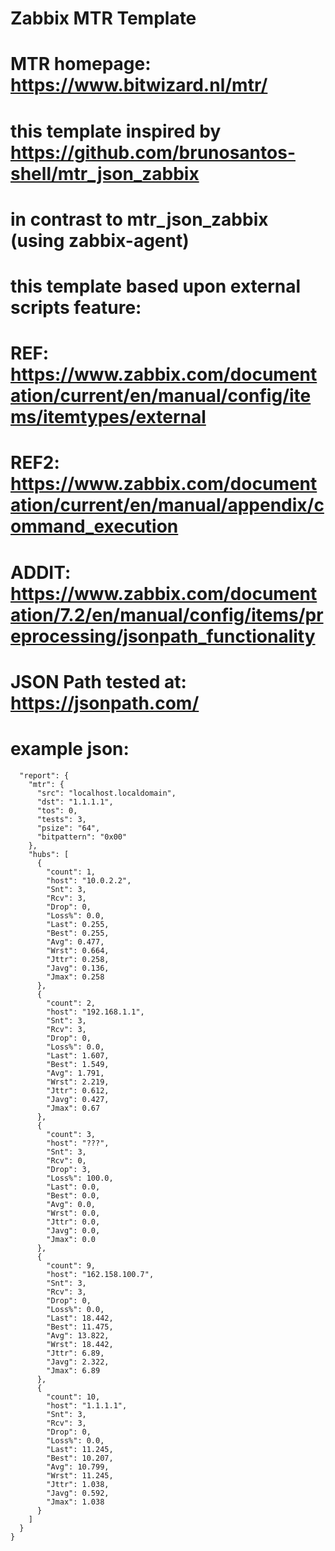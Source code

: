 # Zabbix MTR Template
# 
# MTR homepage: https://www.bitwizard.nl/mtr/
#
# this template inspired by https://github.com/brunosantos-shell/mtr_json_zabbix
#
# in contrast to mtr_json_zabbix (using zabbix-agent)
# this template based upon external scripts feature: 
# REF: https://www.zabbix.com/documentation/current/en/manual/config/items/itemtypes/external
# REF2: https://www.zabbix.com/documentation/current/en/manual/appendix/command_execution
# ADDIT: https://www.zabbix.com/documentation/7.2/en/manual/config/items/preprocessing/jsonpath_functionality
# JSON Path tested at: https://jsonpath.com/
# example json:
```{
  "report": {
    "mtr": {
      "src": "localhost.localdomain",
      "dst": "1.1.1.1",
      "tos": 0,
      "tests": 3,
      "psize": "64",
      "bitpattern": "0x00"
    },
    "hubs": [
      {
        "count": 1,
        "host": "10.0.2.2",
        "Snt": 3,
        "Rcv": 3,
        "Drop": 0,
        "Loss%": 0.0,
        "Last": 0.255,
        "Best": 0.255,
        "Avg": 0.477,
        "Wrst": 0.664,
        "Jttr": 0.258,
        "Javg": 0.136,
        "Jmax": 0.258
      },
      {
        "count": 2,
        "host": "192.168.1.1",
        "Snt": 3,
        "Rcv": 3,
        "Drop": 0,
        "Loss%": 0.0,
        "Last": 1.607,
        "Best": 1.549,
        "Avg": 1.791,
        "Wrst": 2.219,
        "Jttr": 0.612,
        "Javg": 0.427,
        "Jmax": 0.67
      },
      {
        "count": 3,
        "host": "???",
        "Snt": 3,
        "Rcv": 0,
        "Drop": 3,
        "Loss%": 100.0,
        "Last": 0.0,
        "Best": 0.0,
        "Avg": 0.0,
        "Wrst": 0.0,
        "Jttr": 0.0,
        "Javg": 0.0,
        "Jmax": 0.0
      },
      {
        "count": 9,
        "host": "162.158.100.7",
        "Snt": 3,
        "Rcv": 3,
        "Drop": 0,
        "Loss%": 0.0,
        "Last": 18.442,
        "Best": 11.475,
        "Avg": 13.822,
        "Wrst": 18.442,
        "Jttr": 6.89,
        "Javg": 2.322,
        "Jmax": 6.89
      },
      {
        "count": 10,
        "host": "1.1.1.1",
        "Snt": 3,
        "Rcv": 3,
        "Drop": 0,
        "Loss%": 0.0,
        "Last": 11.245,
        "Best": 10.207,
        "Avg": 10.799,
        "Wrst": 11.245,
        "Jttr": 1.038,
        "Javg": 0.592,
        "Jmax": 1.038
      }
    ]
  }
}
```
